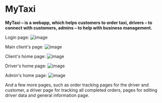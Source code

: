 # MyTaxi
**MyTaxi – is a webapp, which helps customers to order taxi, drivers – to connect with customers, admins – to help with business management.**

Login page:
![image](https://github.com/partolaaa/MyTaxi/assets/108837885/cb62acc8-f3fc-4dbd-94ed-630bf66a5936)

Main client's page:
![image](https://github.com/partolaaa/MyTaxi/assets/108837885/e9bc2874-991d-4ef4-a4e1-3482d8e98322)

Client's home page:
![image](https://github.com/partolaaa/MyTaxi/assets/108837885/b0cddb2a-2954-43b3-8c26-3d2b7c1063f6)

Driver's home page:
![image](https://github.com/partolaaa/MyTaxi/assets/108837885/7f7a0d3a-6674-4a4a-be4d-24d012adcb34)

Admin's home page:
![image](https://github.com/partolaaa/MyTaxi/assets/108837885/3df13a6f-08fc-4f24-849c-705388f4c75f)


And a few more pages, such as order tracking pages for the driver and customer, a driver page for tracking all completed orders, pages for editing driver data and general information page.
